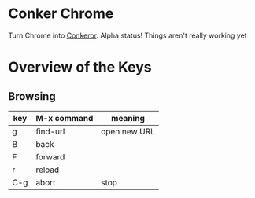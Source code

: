 # Conker Chrome

Turn Chrome into [Conkeror](conkeror.org). Alpha status! Things aren't really working yet

# Overview of the Keys

## Browsing

<table>
  <thead>
    <tr>
      <th>key</th>
      <th>M-x command</th>
      <th>meaning</th>
    </tr>
  </thead>
  <tbody>
    <tr>
      <td>g</td>
      <td>find-url</td>
      <td>open new URL</td>
    </tr>
    <tr>
      <td>B</td>
      <td>back</td>
      <td></td>
    </tr>
    <tr>
      <td>F</td>
      <td>forward</td>
      <td></td>
    </tr>
    <tr>
      <td>r</td>
      <td>reload</td>
      <td></td>
    </tr>
    <tr>
      <td>C-g</td>
      <td>abort</td>
      <td>stop</td>
    </tr>
  </tbody>
</table>





